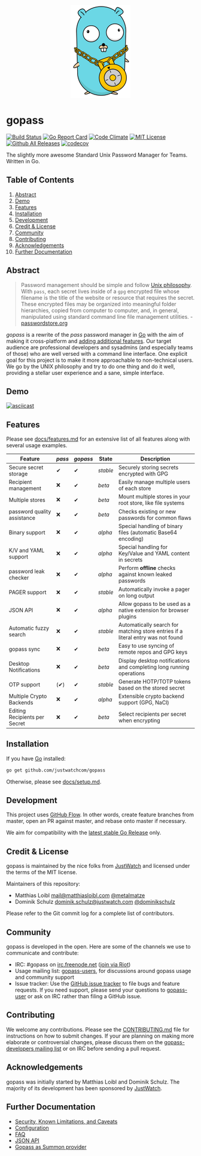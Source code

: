 <p align="center">
    <img src="logo.png" height="250" alt="gopass Gopher by Vincent Leinweber, remixed from the Renée French original Gopher" title="gopass Gopher by Vincent Leinweber, remixed from the Renée French original Gopher" />
</p>

# gopass

[![Build Status](https://travis-ci.org/justwatchcom/gopass.svg?branch=master)](https://travis-ci.org/justwatchcom/gopass)
[![Go Report Card](https://goreportcard.com/badge/github.com/justwatchcom/gopass)](https://goreportcard.com/report/github.com/justwatchcom/gopass)
[![Code Climate](https://codeclimate.com/github/justwatchcom/gopass/badges/gpa.svg)](https://codeclimate.com/github/justwatchcom/gopass)
[![MIT License](https://img.shields.io/badge/license-MIT-blue.svg)](https://github.com/justwatchcom/gopass/blob/master/LICENSE)
[![Github All Releases](https://img.shields.io/github/downloads/justwatchcom/gopass/total.svg)](https://github.com/justwatchcom/gopass/releases)
[![codecov](https://codecov.io/gh/justwatchcom/gopass/branch/master/graph/badge.svg)](https://codecov.io/gh/justwatchcom/gopass)

The slightly more awesome Standard Unix Password Manager for Teams. Written in Go.

## Table of Contents

1. [Abstract](#abstract)
2. [Demo](#demo)
3. [Features](#features)
4. [Installation](#installation)
5. [Development](#development)
6. [Credit & License](#credit-&-license)
7. [Community](#community)
8. [Contributing](#contributing)
9. [Acknowledgements](#acknowledgements)
10. [Further Documentation](#further-documentation)

## Abstract

> Password management should be simple and follow [Unix philosophy](http://en.wikipedia.org/wiki/Unix_philosophy). With `pass`, each secret lives inside of a `gpg` encrypted file whose filename is the title of the website or resource that requires the secret. These encrypted files may be organized into meaningful folder hierarchies, copied from computer to computer, and, in general, manipulated using standard command line file management utilities. - [passwordstore.org](https://www.passwordstore.org/)

*gopass* is a rewrite of the *pass* password manager in [Go](https://golang.org/) with the aim of making it cross-platform and [adding additional features](#features). Our target audience are professional developers and sysadmins (and especially teams of those) who are well versed with a command line interface. One explicit goal for this project is to make it more approachable to non-technical users. We go by the UNIX philosophy and try to do one thing and do it well, providing a stellar user experience and a sane, simple interface.

## Demo

[![asciicast](https://asciinema.org/a/101688.png)](https://asciinema.org/a/101688)

## Features

Please see [docs/features.md](https://github.com/justwatchcom/gopass/blob/master/docs/features.md) for an extensive list of all features along with several usage examples.

| **Feature**                 | *pass* | *gopass* | **State** | **Description**                                                   |
| --------------------------- | ------ | -------- | --------- | ----------------------------------------------------------------- |
| Secure secret storage       | ✔      | ✔        | *stable*  | Securely storing secrets encrypted with GPG                       |
| Recipient management        | ❌      | ✔        | *beta*    | Easily manage multiple users of each store                        |
| Multiple stores             | ❌      | ✔        | *beta*    | Mount multiple stores in your root store, like file systems       |
| password quality assistance | ❌      | ✔        | *beta*    | Checks existing or new passwords for common flaws                 |
| Binary support              | ❌      | ✔        | *alpha*   | Special handling of binary files (automatic Base64 encoding)      |
| K/V and YAML support        | ❌      | ✔        | *alpha*   | Special handling for Key/Value and YAML content in secrets        |
| password leak checker       | ❌      | ✔        | *alpha*   | Perform **offline** checks against known leaked passwords         |
| PAGER support               | ❌      | ✔        | *stable*  | Automatically invoke a pager on long output                       |
| JSON API                    | ❌      | ✔        | *alpha*   | Allow gopass to be used as a native extension for browser plugins |
| Automatic fuzzy search      | ❌      | ✔        | *stable*  | Automatically search for matching store entries if a literal entry was not found |
| gopass sync                 | ❌      | ✔        | *beta*    | Easy to use syncing of remote repos and GPG keys |
| Desktop Notifications       | ❌      | ✔        | *beta*    | Display desktop notifications and completing long running operations |
| OTP support                 | (✔)    | ✔        | *stable*  | Generate HOTP/TOTP tokens based on the stored secret               |
| Multiple Crypto Backends    | ❌      | ✔        | *alpha*   | Extensible crypto backend support (GPG, NaCl)                      |
| Editing Recipients per Secret    | ❌      | ✔        | *beta*   | Select recipients per secret when encrypting |

## Installation

If you have [Go](https://golang.org/) installed:

```bash
go get github.com/justwatchcom/gopass
```

Otherwise, please see [docs/setup.md](https://github.com/justwatchcom/gopass/blob/master/docs/setup.md).

## Development

This project uses [GitHub Flow](https://guides.github.com/introduction/flow/). In other words, create feature branches from master, open an PR against master, and rebase onto master if necessary.

We aim for compatibility with the [latest stable Go Release](https://golang.org/dl/) only.

## Credit & License

gopass is maintained by the nice folks from [JustWatch](https://www.justwatch.com/gopass) and licensed under the terms of the MIT license.

Maintainers of this repository:

* Matthias Loibl <mail@matthiasloibl.com> [@metalmatze](https://github.com/metalmatze)
* Dominik Schulz <dominik.schulz@justwatch.com> [@dominikschulz](https://github.com/dominikschulz)

Please refer to the Git commit log for a complete list of contributors.

## Community

gopass is developed in the open. Here are some of the channels we use to communicate and contribute:

* IRC: #gopass on [irc.freenode.net](https://freenode.net) ([join via Riot](https://riot.im/app/#/room/#freenode_#gopass:matrix.org))
* Usage mailing list: [gopass-users](https://groups.google.com/forum/#!forum/gopass-users), for discussions around gopass usage and community support
* Issue tracker: Use the [GitHub issue tracker](https://github.com/justwatchcom/gopass/issues) to file bugs and feature requests. If you need support, please send your questions to [gopass-user](https://groups.google.com/forum/#!forum/gopass-users) or ask on IRC rather than filing a GitHub issue.

## Contributing

We welcome any contributions. Please see the [CONTRIBUTING.md](https://github.com/justwatchcom/gopass/blob/master/CONTRIBUTING.md) file for instructions on how to submit changes. If your are planning on making more elaborate or controversial changes, please discuss them on the [gopass-developers mailing list](https://groups.google.com/forum/#!forum/gopass-developers) or on IRC before sending a pull request.

## Acknowledgements

gopass was initially started by Matthias Loibl and Dominik Schulz. The majority of its development has been sponsored by [JustWatch](https://www.justwatch.com/).

## Further Documentation

* [Security, Known Limitations, and Caveats](https://github.com/justwatchcom/gopass/blob/master/docs/security.md)
* [Configuration](https://github.com/justwatchcom/gopass/blob/master/docs/config.md)
* [FAQ](https://github.com/justwatchcom/gopass/blob/master/docs/faq.md)
* [JSON API](https://github.com/justwatchcom/gopass/blob/master/docs/jsonapi.md)
* [Gopass as Summon provider](https://github.com/justwatchcom/gopass/blob/master/docs/summon-provider.md)
